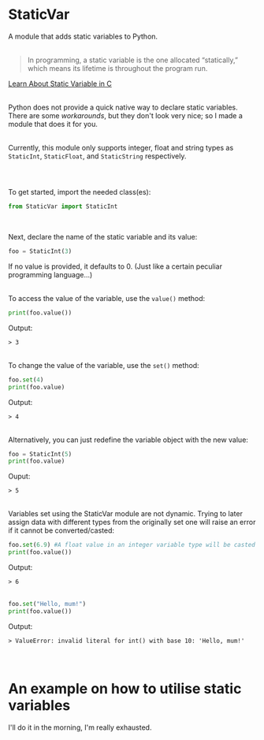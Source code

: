# StaticVar
 A module that adds static variables to Python. <br><br>

> In programming, a static variable is the one allocated “statically,” which means its lifetime is throughout the program run.

[Learn About Static Variable in C](https://www.upgrad.com/blog/static-variable-in-c) <br><br>

Python does not provide a quick native way to declare static variables. There are some *workarounds*, but they don't look very nice; so I made a module that does it for you. <br><br>

Currently, this module only supports integer, float and string types as `StaticInt`, `StaticFloat`, and `StaticString` respectively. <br><br>

#
To get started, import the needed class(es):

```python
from StaticVar import StaticInt
```
<br>

Next, declare the name of the static variable and its value:

```python
foo = StaticInt(3)
```
If no value is provided, it defaults to 0. (Just like a certain peculiar programming language...) <br><br>

To access the value of the variable, use the `value()` method:

```python
print(foo.value())
```
Output:

`> 3`<br><br>

To change the value of the variable, use the `set()` method:

```python
foo.set(4)
print(foo.value)
```
Output:

`> 4`<br><br>

Alternatively, you can just redefine the variable object with the new value:

```python
foo = StaticInt(5)
print(foo.value)
```
Ouput:

`> 5`<br><br>

Variables set using the StaticVar module are not dynamic. Trying to later assign data with different types from the originally set one will raise an error if it cannot be converted/casted:

```python
foo.set(6.9) #A float value in an integer variable type will be casted as an integer
print(foo.value())
```
Output:

`> 6`<br><br>

```python
foo.set("Hello, mum!")
print(foo.value())
```
Output:

`> ValueError: invalid literal for int() with base 10: 'Hello, mum!'`<br><br><br>

# An example on how to utilise static variables
I'll do it in the morning, I'm really exhausted.
